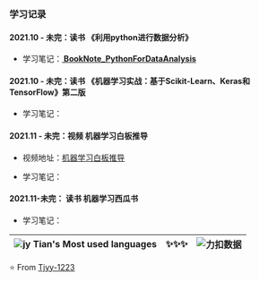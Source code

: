 ### 学习记录

#### **2021.10 - 未完：读书 《利用python进行数据分析》**

+ 学习笔记：**[ BookNote_PythonForDataAnalysis](https://github.com/Tjyy-1223/BookNote_PythonForDataAnalysis)**



#### **2021.10 - 未完：读书 《机器学习实战：基于Scikit-Learn、Keras和TensorFlow》第二版**

+ 学习笔记：



#### **2021.11 - 未完：视频 机器学习白板推导**

+ 视频地址：[机器学习白板推导](https://www.bilibili.com/video/BV1aE411o7qd?spm_id_from=333.999.0.0)

+ 学习笔记：



#### **2021.11-未完： 读书 机器学习西瓜书**

+ 学习笔记：





| ![jy Tian's Most used languages](https://github-readme-stats.vercel.app/api/top-langs/?username=Tjyy-1223&layout=compact&hide_border=true&langs_count=10) | ✨✨✨  | ![力扣数据](https://stats.justsong.cn/api/leetcode?username=Jy_Tian&cn=true) |
| :----------------------------------------------------------: | :--: | :----------------------------------------------------------: |



⭐️ From [Tjyy-1223](https://github.com/Tjyy-1223)
